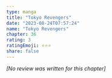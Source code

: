 ```yaml
---
type: manga
title: "Tokyo Revengers"
date: "2023-08-24T07:57:24"
name: "Tokyo Revengers"
chapter: 36
rating: 3
ratingEmoji: ⭐️⭐️⭐️
share: false
---
```


*[No review was written for this chapter]*
